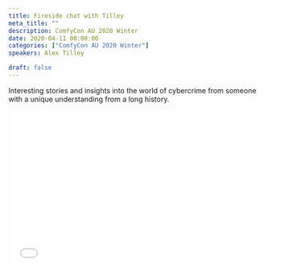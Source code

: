 ```yaml
---
title: Fireside chat with Tilley
meta_title: ""
description: ComfyCon AU 2020 Winter
date: 2020-04-11 00:00:00
categories: ["ComfyCon AU 2020 Winter"]
speakers: Alex Tilley

draft: false
---
```

Interesting stories and insights into the world of cybercrime from someone with a unique understanding from a long history.


<iframe width="560" height="315" src="None" title="YouTube video player" frameborder="0" allow="accelerometer; autoplay; clipboard-write; encrypted-media; gyroscope; picture-in-picture; web-share" allowfullscreen></iframe>